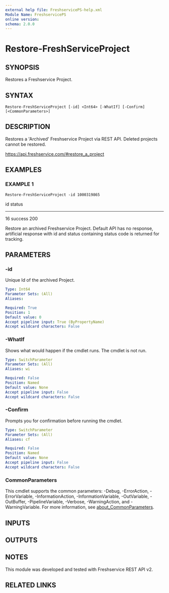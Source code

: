```yaml
---
external help file: FreshservicePS-help.xml
Module Name: FreshservicePS
online version:
schema: 2.0.0
---
```


# Restore-FreshServiceProject

## SYNOPSIS
Restores a Freshservice Project.

## SYNTAX

```
Restore-FreshServiceProject [-id] <Int64> [-WhatIf] [-Confirm] [<CommonParameters>]
```

## DESCRIPTION
Restores a 'Archived' Freshservice Project via REST API. 
Deleted projects cannot be restored.

https://api.freshservice.com/#restore_a_project

## EXAMPLES

### EXAMPLE 1
```
Restore-FreshServiceProject -id 1000319865
```

id status
-- ------
16 success 200

Restore an archived Freshservice Project.
Default API has no response, artificial response with id and
status containing status code is returned for tracking.

## PARAMETERS

### -id
Unique Id of the archived Project.

```yaml
Type: Int64
Parameter Sets: (All)
Aliases:

Required: True
Position: 1
Default value: 0
Accept pipeline input: True (ByPropertyName)
Accept wildcard characters: False
```

### -WhatIf
Shows what would happen if the cmdlet runs.
The cmdlet is not run.

```yaml
Type: SwitchParameter
Parameter Sets: (All)
Aliases: wi

Required: False
Position: Named
Default value: None
Accept pipeline input: False
Accept wildcard characters: False
```

### -Confirm
Prompts you for confirmation before running the cmdlet.

```yaml
Type: SwitchParameter
Parameter Sets: (All)
Aliases: cf

Required: False
Position: Named
Default value: None
Accept pipeline input: False
Accept wildcard characters: False
```

### CommonParameters
This cmdlet supports the common parameters: -Debug, -ErrorAction, -ErrorVariable, -InformationAction, -InformationVariable, -OutVariable, -OutBuffer, -PipelineVariable, -Verbose, -WarningAction, and -WarningVariable. For more information, see [about_CommonParameters](http://go.microsoft.com/fwlink/?LinkID=113216).

## INPUTS

## OUTPUTS

## NOTES
This module was developed and tested with Freshservice REST API v2.

## RELATED LINKS
